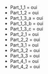 - Part_1_1 = oui
- Part_1_2 = oui
- Part_1_3_a = oui
- Part_1_3_b = oui
- Part_1_3_c = oui
- Part_2_1 = oui
- Part_2_2 = oui
- Part_3_1 = oui
- Part_3_2 = oui
- Part_3_3 = oui
- Part_4_1 = oui
- Part_4_2 = oui
